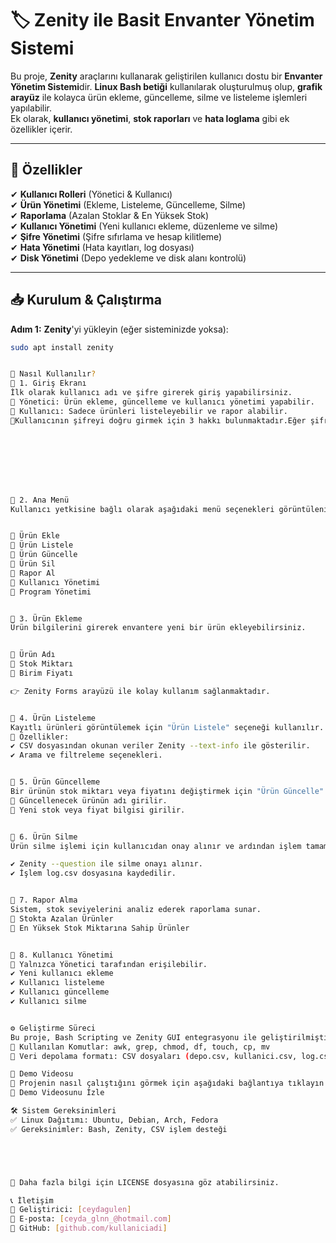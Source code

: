 # 🏷️ Zenity ile Basit Envanter Yönetim Sistemi

Bu proje, **Zenity** araçlarını kullanarak geliştirilen kullanıcı dostu bir **Envanter Yönetim Sistemi**dir. **Linux Bash betiği** kullanılarak oluşturulmuş olup, **grafik arayüz** ile kolayca ürün ekleme, güncelleme, silme ve listeleme işlemleri yapılabilir.  
Ek olarak, **kullanıcı yönetimi**, **stok raporları** ve **hata loglama** gibi ek özellikler içerir.  



---

## 🚀 **Özellikler**
✔ **Kullanıcı Rolleri** (Yönetici & Kullanıcı)  
✔ **Ürün Yönetimi** (Ekleme, Listeleme, Güncelleme, Silme)  
✔ **Raporlama** (Azalan Stoklar & En Yüksek Stok)  
✔ **Kullanıcı Yönetimi** (Yeni kullanıcı ekleme, düzenleme ve silme)  
✔ **Şifre Yönetimi** (Şifre sıfırlama ve hesap kilitleme)  
✔ **Hata Yönetimi** (Hata kayıtları, log dosyası)  
✔ **Disk Yönetimi** (Depo yedekleme ve disk alanı kontrolü)  

---

## 📥 **Kurulum & Çalıştırma**
**Adım 1:** **Zenity**'yi yükleyin (eğer sisteminizde yoksa):  
```bash
sudo apt install zenity


🎯 Nasıl Kullanılır?
📌 1. Giriş Ekranı
İlk olarak kullanıcı adı ve şifre girerek giriş yapabilirsiniz.
📌 Yönetici: Ürün ekleme, güncelleme ve kullanıcı yönetimi yapabilir.
📌 Kullanıcı: Sadece ürünleri listeleyebilir ve rapor alabilir.
📌Kullanıcının şifreyi doğru girmek için 3 hakkı bulunmaktadır.Eğer şifre 3 defa hatalı girilirse hesap kilitlenir.Kilitli hesabı yönetici hesabı aç kısmından tekrar aktive edebilir.








📌 2. Ana Menü
Kullanıcı yetkisine bağlı olarak aşağıdaki menü seçenekleri görüntülenir.


🔹 Ürün Ekle
🔹 Ürün Listele
🔹 Ürün Güncelle
🔹 Ürün Sil
🔹 Rapor Al
🔹 Kullanıcı Yönetimi
🔹 Program Yönetimi


📌 3. Ürün Ekleme
Ürün bilgilerini girerek envantere yeni bir ürün ekleyebilirsiniz.


🔹 Ürün Adı
🔹 Stok Miktarı
🔹 Birim Fiyatı

👉 Zenity Forms arayüzü ile kolay kullanım sağlanmaktadır.


📌 4. Ürün Listeleme
Kayıtlı ürünleri görüntülemek için "Ürün Listele" seçeneği kullanılır.
📌 Özellikler:
✔ CSV dosyasından okunan veriler Zenity --text-info ile gösterilir.
✔ Arama ve filtreleme seçenekleri.


📌 5. Ürün Güncelleme
Bir ürünün stok miktarı veya fiyatını değiştirmek için "Ürün Güncelle" seçeneği kullanılır.
🔹 Güncellenecek ürünün adı girilir.
🔹 Yeni stok veya fiyat bilgisi girilir.


📌 6. Ürün Silme
Ürün silme işlemi için kullanıcıdan onay alınır ve ardından işlem tamamlanır.

✔ Zenity --question ile silme onayı alınır.
✔ İşlem log.csv dosyasına kaydedilir.


📌 7. Rapor Alma
Sistem, stok seviyelerini analiz ederek raporlama sunar.
🔹 Stokta Azalan Ürünler
🔹 En Yüksek Stok Miktarına Sahip Ürünler


📌 8. Kullanıcı Yönetimi
📌 Yalnızca Yönetici tarafından erişilebilir.
✔ Yeni kullanıcı ekleme
✔ Kullanıcı listeleme
✔ Kullanıcı güncelleme
✔ Kullanıcı silme


⚙ Geliştirme Süreci
Bu proje, Bash Scripting ve Zenity GUI entegrasyonu ile geliştirilmiştir.
📌 Kullanılan Komutlar: awk, grep, chmod, df, touch, cp, mv
📌 Veri depolama formatı: CSV dosyaları (depo.csv, kullanici.csv, log.csv)

🎥 Demo Videosu
📌 Projenin nasıl çalıştığını görmek için aşağıdaki bağlantıya tıklayın:
🎥 Demo Videosunu İzle

🛠️ Sistem Gereksinimleri
✅ Linux Dağıtımı: Ubuntu, Debian, Arch, Fedora
✅ Gereksinimler: Bash, Zenity, CSV işlem desteği





📌 Daha fazla bilgi için LICENSE dosyasına göz atabilirsiniz.

📞 İletişim
📌 Geliştirici: [ceydagulen]
📌 E-posta: [ceyda_glnn_@hotmail.com]
📌 GitHub: [github.com/kullaniciadi]
